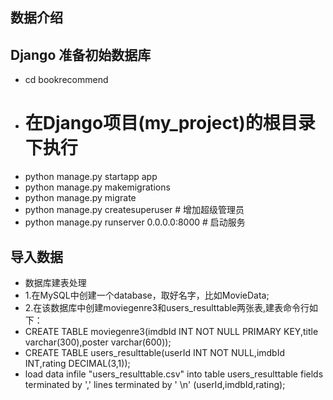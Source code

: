 ## 数据介绍

## Django 准备初始数据库

- cd bookrecommend
- # 在Django项目(my_project)的根目录下执行
- python manage.py startapp app
- python manage.py makemigrations
- python manage.py migrate
- python manage.py createsuperuser # 增加超级管理员
- python manage.py runserver 0.0.0.0:8000 # 启动服务

## 导入数据

- 数据库建表处理
- 1.在MySQL中创建一个database，取好名字，比如MovieData;
- 2.在该数据库中创建moviegenre3和users_resulttable两张表,建表命令行如下：
- CREATE TABLE moviegenre3(imdbId INT NOT NULL PRIMARY KEY,title varchar(300),poster varchar(600));
- CREATE TABLE users_resulttable(userId INT NOT NULL,imdbId INT,rating DECIMAL(3,1));
- load data infile "users_resulttable.csv" into table users_resulttable fields terminated by ',' lines terminated by '
  \n' (userId,imdbId,rating);

